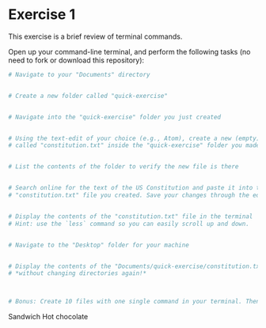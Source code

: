 # Exercise 1
This exercise is a brief review of terminal commands.

Open up your command-line terminal, and perform the following tasks (no need to fork or download this repository):

```bash
# Navigate to your "Documents" directory


# Create a new folder called "quick-exercise"


# Navigate into the "quick-exercise" folder you just created


# Using the text-edit of your choice (e.g., Atom), create a new (empty) file
# called "constitution.txt" inside the "quick-exercise" folder you made


# List the contents of the folder to verify the new file is there


# Search online for the text of the US Constitution and paste it into the
# "constitution.txt" file you created. Save your changes through the editor.


# Display the contents of the "constitution.txt" file in the terminal
# Hint: use the `less` command so you can easily scroll up and down.


# Navigate to the "Desktop" folder for your machine


# Display the contents of the "Documents/quick-exercise/constitution.txt" file in the Terminal
# *without changing directories again!*



# Bonus: Create 10 files with one single command in your terminal. Then delete them all!


```
Sandwich
Hot chocolate
